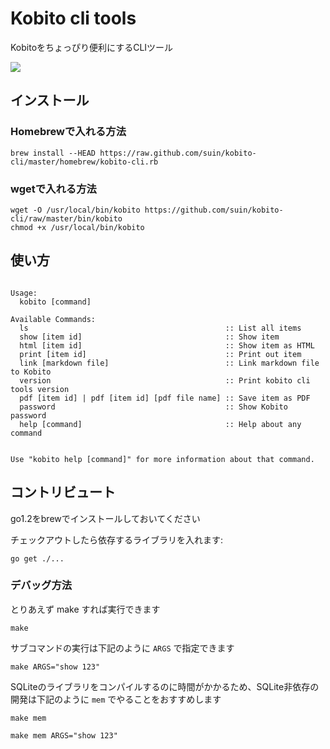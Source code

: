 # Kobito cli tools

Kobitoをちょっぴり便利にするCLIツール

![](https://raw2.github.com/suin/kobito-cli/master/image.png)

## インストール

### Homebrewで入れる方法

```
brew install --HEAD https://raw.github.com/suin/kobito-cli/master/homebrew/kobito-cli.rb
```

### wgetで入れる方法

```
wget -O /usr/local/bin/kobito https://github.com/suin/kobito-cli/raw/master/bin/kobito
chmod +x /usr/local/bin/kobito
```


## 使い方

<usage>

```

Usage: 
  kobito [command]

Available Commands: 
  ls                                            :: List all items
  show [item id]                                :: Show item
  html [item id]                                :: Show item as HTML
  print [item id]                               :: Print out item
  link [markdown file]                          :: Link markdown file to Kobito
  version                                       :: Print kobito cli tools version
  pdf [item id] | pdf [item id] [pdf file name] :: Save item as PDF
  password                                      :: Show Kobito password
  help [command]                                :: Help about any command


Use "kobito help [command]" for more information about that command.
```

</usage>


## コントリビュート

go1.2をbrewでインストールしておいてください

チェックアウトしたら依存するライブラリを入れます:

```
go get ./...
```

### デバッグ方法

とりあえず make すれば実行できます

```
make
```

サブコマンドの実行は下記のように `ARGS` で指定できます

```
make ARGS="show 123"
```

SQLiteのライブラリをコンパイルするのに時間がかかるため、SQLite非依存の開発は下記のように `mem` でやることをおすすめします

```
make mem

make mem ARGS="show 123"
```
